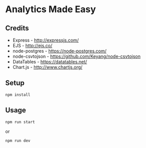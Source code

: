# Analytics Made Easy

## Credits
* Express - http://expressjs.com/
* EJS - http://ejs.co/
* node-postgres - https://node-postgres.com/
* node-csvtojson - https://github.com/Keyang/node-csvtojson
* DataTables - https://datatables.net/
* Chart.js - http://www.chartjs.org/

## Setup
    
    npm install

## Usage

    npm run start 

or

    npm run dev 

